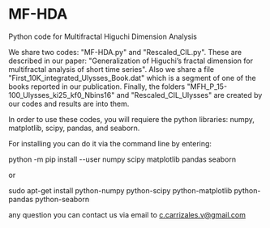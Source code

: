# MF-HDA
Python code for Multifractal Higuchi Dimension Analysis

We share two codes: "MF-HDA.py" and "Rescaled_CIL.py". These are described in our paper: "Generalization of Higuchi’s fractal dimension for multifractal analysis of short time series". Also we share a file "First_10K_integrated_Ulysses_Book.dat" which is a segment of one of the books reported in our publication. Finally, the folders "MFH_P_15-100_Ulysses_ki25_kf0_Nbins16" and "Rescaled_CIL_Ulysses" are created by our codes and results are into them.

In order to use these codes, you will requiere the python libraries: numpy, matplotlib, scipy, pandas, and seaborn.

For installing you can do it via the command line by entering:

python -m pip install --user numpy scipy matplotlib pandas seaborn

or 

sudo apt-get install python-numpy python-scipy python-matplotlib python-pandas python-seaborn

any question you can contact us via email to c.carrizales.v@gmail.com
